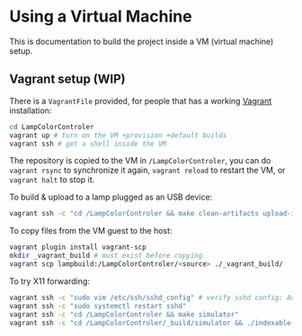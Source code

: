 
# Using a Virtual Machine

This is documentation to build the project inside a VM (virtual machine) setup.

## Vagrant setup (WIP)

There is a `VagrantFile` provided, for people that has a working
[Vagrant](https://developer.hashicorp.com/vagrant/docs/installation)
installation:

```sh
cd LampColorControler
vagrant up # turn on the VM +provision +default builds
vagrant ssh # get a shell inside the VM
```

The repository is copied to the VM in `/LampColorControler`, you can do
`vagrant rsync` to synchronize it again, `vagrant reload` to restart the VM,
or `vagrant halt` to stop it.

To build & upload to a lamp plugged as an USB device:

```sh
vagrant ssh -c "cd /LampColorControler && make clean-artifacts upload-indexable"
```

To copy files from the VM guest to the host:

```sh
vagrant plugin install vagrant-scp
mkdir _vagrant_build # must exist before copying
vagrant scp lampbuild:/LampColorControler/<source> ./_vagrant_build/
```

To try X11 forwarding:

```sh
vagrant ssh -c "sudo vim /etc/ssh/sshd_config" # verify sshd config: AddressFamily inet
vagrant ssh -c "sudo systemctl restart sshd"
vagrant ssh -c "cd /LampColorControler && make simulator"
vagrant ssh -c "cd /LampColorControler/_build/simulator && ./indexable-simulator" -- -Y
```
